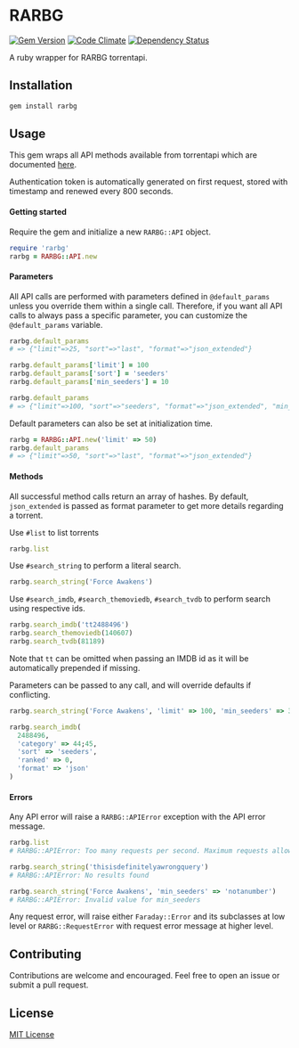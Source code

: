 # RARBG
[![Gem Version](https://badge.fury.io/rb/rarbg.svg)](https://badge.fury.io/rb/rarbg) [![Code Climate](https://codeclimate.com/github/epistrephein/rarbg/badges/gpa.svg)](https://codeclimate.com/github/epistrephein/rarbg) [![Dependency Status](https://gemnasium.com/epistrephein/rarbg.svg)](https://gemnasium.com/epistrephein/rarbg)

A ruby wrapper for RARBG torrentapi.

## Installation

```bash
gem install rarbg
```

## Usage

This gem wraps all API methods available from torrentapi which are documented [here](https://torrentapi.org/apidocs_v2.txt).

Authentication token is automatically generated on first request, stored with timestamp and renewed every 800 seconds.

#### Getting started

Require the gem and initialize a new `RARBG::API` object.

```ruby
require 'rarbg'
rarbg = RARBG::API.new
```

#### Parameters

All API calls are performed with parameters defined in `@default_params` unless you override them within a single call. Therefore, if you want all API calls to always pass a specific parameter, you can customize the `@default_params` variable.

```ruby
rarbg.default_params
# => {"limit"=>25, "sort"=>"last", "format"=>"json_extended"}

rarbg.default_params['limit'] = 100
rarbg.default_params['sort'] = 'seeders'
rarbg.default_params['min_seeders'] = 10

rarbg.default_params
# => {"limit"=>100, "sort"=>"seeders", "format"=>"json_extended", "min_seeders"=>10}
```

Default parameters can also be set at initialization time.

```ruby
rarbg = RARBG::API.new('limit' => 50)
rarbg.default_params
# => {"limit"=>50, "sort"=>"last", "format"=>"json_extended"}
```

#### Methods

All successful method calls return an array of hashes. By default, `json_extended` is passed as format parameter to get more details regarding a torrent.

Use `#list` to list torrents

```ruby
rarbg.list
```

Use `#search_string` to perform a literal search.

```ruby
rarbg.search_string('Force Awakens')
```

Use `#search_imdb`, `#search_themoviedb`, `#search_tvdb` to perform search using respective ids.

```ruby
rarbg.search_imdb('tt2488496')
rarbg.search_themoviedb(140607)
rarbg.search_tvdb(81189)
```

Note that `tt` can be omitted when passing an IMDB id as it will be automatically prepended if missing. 

Parameters can be passed to any call, and will override defaults if conflicting.

```ruby
rarbg.search_string('Force Awakens', 'limit' => 100, 'min_seeders' => 30, 'category' => 42)

rarbg.search_imdb(
  2488496,
  'category' => 44;45,
  'sort' => 'seeders',
  'ranked' => 0,
  'format' => 'json'
)
```
#### Errors

Any API error will raise a `RARBG::APIError` exception with the API error message.

```ruby
rarbg.list
# RARBG::APIError: Too many requests per second. Maximum requests allowed are 1req/2sec Please try again later!

rarbg.search_string('thisisdefinitelyawrongquery')
# RARBG::APIError: No results found

rarbg.search_string('Force Awakens', 'min_seeders' => 'notanumber')
# RARBG::APIError: Invalid value for min_seeders
```

Any request error, will raise either `Faraday::Error` and its subclasses at low level or `RARBG::RequestError` with request error message at higher level.

## Contributing

Contributions are welcome and encouraged. Feel free to open an issue or submit a pull request.

## License
[MIT License](https://github.com/epistrephein/rarbg/blob/master/LICENSE)
